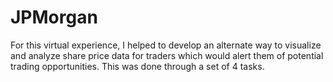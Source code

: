 # JPMorgan
For this virtual experience, I helped to develop an alternate way to visualize and analyze share price data for traders which would alert them of potential trading opportunities. This was done through a set of 4 tasks.
